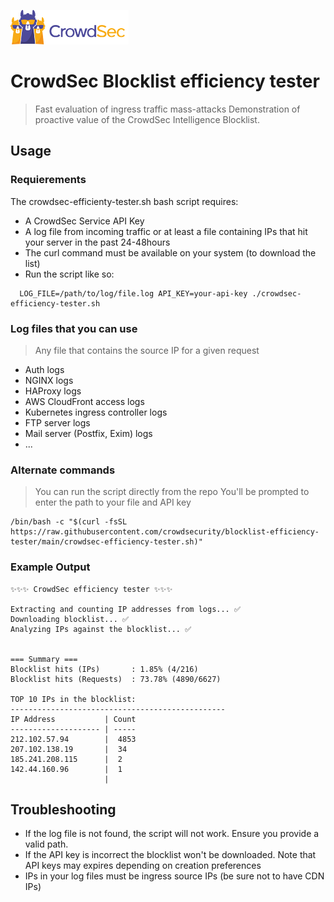 ![CrowdSec Logo](https://raw.githubusercontent.com/crowdsecurity/blocklist-efficiency-tester/main/crowdsec_logo.png)

# CrowdSec Blocklist efficiency tester
> Fast evaluation of ingress traffic mass-attacks
> Demonstration of proactive value of the CrowdSec Intelligence Blocklist.

## Usage
### Requierements

The crowdsec-efficienty-tester.sh bash script requires:
- A CrowdSec Service API Key
- A log file from incoming traffic or at least a file containing IPs that hit your server in the past 24-48hours
- The curl command must be available on your system (to download the list)
- Run the script like so:
```
  LOG_FILE=/path/to/log/file.log API_KEY=your-api-key ./crowdsec-efficiency-tester.sh
```

### Log files that you can use
> Any file that contains the source IP for a given request
- Auth logs
- NGINX logs
- HAProxy logs
- AWS CloudFront access logs
- Kubernetes ingress controller logs
- FTP server logs
- Mail server (Postfix, Exim) logs
- ...

### Alternate commands
> You can run the script directly from the repo
> You'll be prompted to enter the path to your file and API key
``` 
/bin/bash -c "$(curl -fsSL https://raw.githubusercontent.com/crowdsecurity/blocklist-efficiency-tester/main/crowdsec-efficiency-tester.sh)"
```

### Example Output
```
✨✨✨ CrowdSec efficiency tester ✨✨✨

Extracting and counting IP addresses from logs... ✅
Downloading blocklist... ✅
Analyzing IPs against the blocklist... ✅


=== Summary ===
Blocklist hits (IPs)       : 1.85% (4/216)
Blocklist hits (Requests)  : 73.78% (4890/6627)

TOP 10 IPs in the blocklist:
------------------------------------------------
IP Address           | Count
-------------------- | -----
212.102.57.94        |  4853
207.102.138.19       |  34  
185.241.208.115      |  2   
142.44.160.96        |  1   
                     |   
```

## Troubleshooting
- If the log file is not found, the script will not work. Ensure you provide a valid path.
- If the API key is incorrect the blocklist won't be downloaded. Note that API keys may expires depending on creation preferences
- IPs in your log files must be ingress source IPs (be sure not to have CDN IPs)